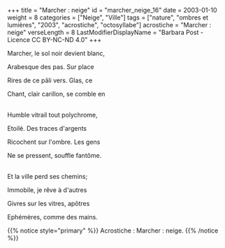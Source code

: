 +++
title = "Marcher : neige"
id = "marcher_neige_16"
date = 2003-01-10
weight = 8
categories = ["Neige", "Ville"]
tags = ["nature", "ombres et lumières", "2003", "acrostiche", "octosyllabe"]
acrostiche = "Marcher : neige"
verseLength = 8
LastModifierDisplayName = "Barbara Post - Licence CC BY-NC-ND 4.0"
+++

Marcher, le sol noir devient blanc,

Arabesque des pas. Sur place

Rires de ce pâli vers. Glas, ce

Chant, clair carillon, se comble en

 \
Humble vitrail tout polychrome,

Etoilé. Des traces d'argents

Ricochent sur l'ombre. Les gens

Ne se pressent, souffle fantôme.

 \
Et la ville perd ses chemins;

Immobile, je rêve à d'autres

Givres sur les vitres, apôtres

Ephémères, comme des mains.

{{% notice style="primary" %}}
Acrostiche : Marcher : neige.
{{% /notice %}}

